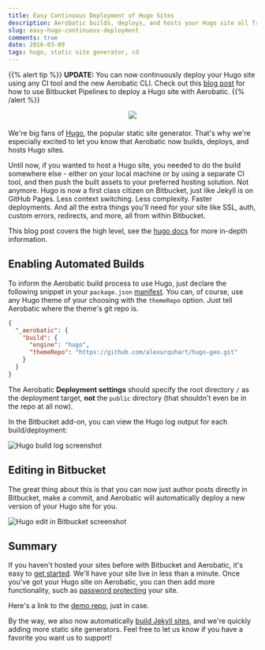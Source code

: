 ```yaml
---
title: Easy Continuous Deployment of Hugo Sites
description: Aerobatic builds, deploys, and hosts your Hugo site all from Bitbucket. Simple!
slug: easy-hugo-continuous-deployment
comments: true
date: 2016-03-09
tags: hugo, static site generator, cd
---
```


{{% alert tip %}}
**UPDATE:** You can now continuously deploy your Hugo site using any CI tool and the new Aerobatic CLI. Check out this [blog post](/hugo-bitbucket-pipelines/) for how to use Bitbucket Pipelines to deploy a Hugo site with Aerobatic. 
{{% /alert %}}

<div style="text-align: center; margin-bottom: 20px;">
<img src="//www.aerobatic.com/media/logos/hugo-logo.png" style="max-width: 100%; max-height: 200px;">
</div>

We're big fans of [Hugo](http://gohugo.io/), the popular static site generator. That's why we're especially excited to let you know that Aerobatic now builds, deploys, and hosts Hugo sites.

Until now, if you wanted to host a Hugo site, you needed to do the build somewhere else - either on your local machine or by using a separate CI tool, and then push the built assets to your preferred hosting solution. Not anymore. Hugo is now a first class citizen on Bitbucket, just like Jekyll is on GitHub Pages. Less context switching. Less complexity. Faster deployments. And all the extra things you'll need for your site like SSL, auth, custom errors, redirects, and more, all from within Bitbucket.

This blog post covers the high level, see the [hugo docs](/docs/automated-builds#hugo) for more in-depth information.

## Enabling Automated Builds
To inform the Aerobatic build process to use Hugo, just declare the following snippet in your `package.json` [manifest](/docs/configuration#website-manifest). You can, of course, use any Hugo theme of your choosing with the `themeRepo` option. Just tell Aerobatic where the theme's git repo is.

~~~json
{
  "_aerobatic": {
    "build": {
      "engine": "hugo",
      "themeRepo": "https://github.com/alexurquhart/hugo-geo.git"
    }
  }
}
~~~

The Aerobatic **Deployment settings** should specify the root directory `/` as the deployment target, **not** the `public` directory (that shouldn't even be in the repo at all now).

In the Bitbucket add-on, you can view the Hugo log output for each build/deployment:

<img class="screenshot" src="//www.aerobatic.com/media/screenshots/hugo-builds.png" alt="Hugo build log screenshot">

## Editing in Bitbucket

The great thing about this is that you can now just author posts directly in Bitbucket, make a commit, and Aerobatic will automatically deploy a new version of your Hugo site for you.

<img class="screenshot" src="//www.aerobatic.com/media/screenshots/hugo-edit-bitbucket.png" alt="Hugo edit in Bitbucket screenshot">

## Summary

If you haven't hosted your sites before with Bitbucket and Aerobatic, it's easy to [get started](/docs/getting-started). We'll have your site live in less than a minute. Once you've got your Hugo site on Aerobatic, you can then add more functionality, such as [password protecting](/blog/password-protect-a-hugo-site) your site.

Here's a link to the [demo repo](https://bitbucket.org/dundonian/wee-hugo/src), just in case.

By the way, we also now automatically [build Jekyll sites](/blog/automated-continuous-deployment-of-jekyll-sites), and we're quickly adding more static site generators. Feel free to let us know if you have a favorite you want us to support!
